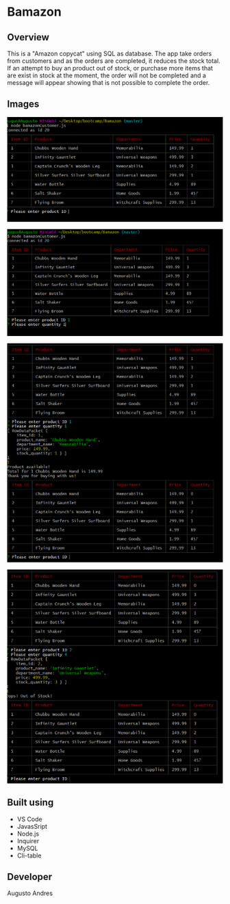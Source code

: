 # Bamazon

## Overview

This is a "Amazon copycat" using SQL as database. The app take orders from customers and as the orders are completed, it reduces the stock total. If an attempt to buy an product out of stock, or purchase more items that are exist in stock at the moment, the order will not be completed and a message will appear showing that is not possible to complete the order.

## Images

![](/images/Readme1.PNG)


![](/images/Readme2.PNG)


![](/images/Readme3.PNG)


![](/images/Readme4.PNG)

## Built using 
* VS Code 
* JavasSript
* Node.js
* Inquirer
* MySQL
* Cli-table

## Developer
Augusto Andres
